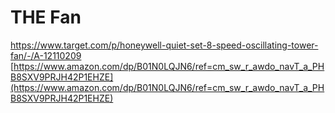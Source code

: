 # THE Fan
https://www.target.com/p/honeywell-quiet-set-8-speed-oscillating-tower-fan/-/A-12110209
[https://www.amazon.com/dp/B01N0LQJN6/ref=cm_sw_r_awdo_navT_a_PHB8SXV9PRJH42P1EHZE](https://www.amazon.com/dp/B01N0LQJN6/ref=cm_sw_r_awdo_navT_a_PHB8SXV9PRJH42P1EHZE)


